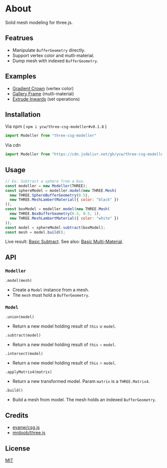 # About

Solid mesh modeling for three.js.

## Featrues

- Manipulate `BufferGeometry` directly.
- Support vertex color and mutli-material.
- Dump mesh with indexed `BufferGeometry`.

## Examples

- [Gradient Crown](https://ycw.github.io/three-csg-modeller/examples/gradient-crown/) (vertex color)
- [Gallery Frame](https://ycw.github.io/three-csg-modeller/examples/gallery-frame/) (mutli-material)
- [Extrude Inwards](https://ycw.github.io/three-csg-modeller/examples/extrude-inwards/) (set operations)

## Installation

Via npm ( `npm i ycw/three-csg-modeller#v0.1.8` )

```js
import Modeller from "three-csg-modeller"
```

Via cdn

```js
import Modeller from "https://cdn.jsdelivr.net/gh/ycw/three-csg-modeller@0.1.8/dist/lib.esm.js"
```

## Usage

```js
// Ex. Subtract a sphere from a box.
const modeller = new Modeller(THREE);
const sphereModel = modeller.model(new THREE.Mesh(
  new THREE.SphereBufferGeometry(0.5),
  new THREE.MeshLambertMaterial({ color: "black" })
));
const boxModel = modeller.model(new THREE.Mesh(
  new THREE.BoxBufferGeometry(0.5, 0.5, 1),
  new THREE.MeshLambertMaterial({ color: "white" })
));
const model = sphereModel.subtract(boxModel);
const mesh = model.build();
```

Live result: [Basic Subtract](https://ycw.github.io/three-csg-modeller/examples/basic-subtract/). See also: [Basic Multi-Material](https://ycw.github.io/three-csg-modeller/examples/basic-multi-material/).

## API

### `Modeller`

`.model(mesh)`
- Create a `Model` instance from a mesh.
- The `mesh` must hold a `BufferGeometry`.

### `Model`

`.union(model)`
- Return a new model holding result of `this` &cup; `model`.

`.subtract(model)`
- Return a new model holding result of `this` &minus; `model`.

`.intersect(model)`
- Return a new model holding result of `this` &cap; `model`.

`.applyMatrix4(matrix)` 
- Return a new transformed model. Param `matrix` is a `THREE.Matrix4`.

`.build()`
- Build a mesh from model. The mesh holds an indexed `BufferGeometry`.

## Credits

- [evanw/csg.js](https://evanw.github.io/csg.js/)
- [mrdoob/three.js](https://github.com/mrdoob/three.js)

## License

[MIT](LICENSE)